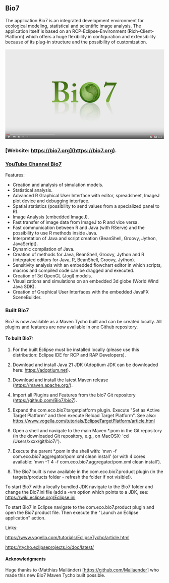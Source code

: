 ## Bio7
The application Bio7 is an integrated development environment for ecological modeling, statistical and scientific image analysis. The application itself is based on an RCP-Eclipse-Environment (Rich-Client-Platform) which offers a huge flexibility in configuration and extensibility because of its plug-in structure and the possibility of customization.

[![Bio7 Overview Video](https://raw.githubusercontent.com/Bio7/bio7/master/resources/screen.jpg)](https://www.youtube.com/watch?v=pyYn690KaNE)


### [Website: https://bio7.org](https://bio7.org).

### [YouTube Channel Bio7](https://www.youtube.com/channel/UCFY-w-tMbVzhrLro4Q2KbFg)

Features:

* Creation and analysis of simulation models.
* Statistical analysis.
* Advanced R Graphical User Interface with editor, spreadsheet, ImageJ plot device and debugging interface.
* Spatial statistics (possibility to send values from a specialized panel to R).
* Image Analysis (embedded ImageJ).
* Fast transfer of image data from ImageJ to R and vice versa.
* Fast communication between R and Java (with RServe) and the possibility to use R methods inside Java.
* Interpretation of Java and script creation (BeanShell, Groovy, Jython, JavaScript).
* Dynamic compilation of Java.
* Creation of methods for Java, BeanShell, Groovy, Jython and R (integrated editors for Java, R, BeanShell, Groovy, Jython).
* Sensitivity analysis with an embedded flowchart editor in which scripts, macros and compiled code can be dragged and executed.
* Creation of 3d OpenGL (Jogl) models.
* Visualizations and simulations on an embedded 3d globe (World Wind Java SDK).
* Creation of Graphical User Interfaces with the embedded JavaFX SceneBuilder.

### Built Bio7

Bio7 is now available as a Maven Tycho built and can be created locally. All plugins and features are now available in one Github repository.

#### To built Bio7:

1. For the built Eclipse must be installed locally (please use this distribution: Eclipse IDE for RCP and RAP Developers).

2. Download and install Java 21 JDK (Adoptium JDK can be downloaded here:  https://adoptium.net).

3. Download and install the latest Maven release (https://maven.apache.org/).

4. Import all Plugins and Features from the bio7 Git repository (https://github.com/Bio7/bio7).

5. Expand the com.eco.bio7.targetplatform plugin. Execute "Set as Active Target Platform" and then execute Reload Target Platform". See also: https://www.vogella.com/tutorials/EclipseTargetPlatform/article.html

6. Open a shell and navigate to the main Maven *.pom in the Git repository (in the downloaded Git repository, e.g., on MacOSX: 'cd /Users/xxxx/git/bio7/').

7. Execute the parent *.pom in the shell with: 'mvn -f com.eco.bio7.aggregator/pom.xml clean install' (or with 4 cores available: 'mvn -T 4 -f com.eco.bio7.aggregator/pom.xml clean install').

8. The Bio7 built is now available in the com.eco.bio7.product plugin (in the targets/products folder - refresh the folder if not visible!).

To start Bio7 with a locally bundled JDK navigate to the Bio7 folder and change the Bio7.ini file (add a -vm option which points to a JDK, see: https://wiki.eclipse.org/Eclipse.ini

To start Bio7 in Eclipse navigate to the com.eco.bio7.product plugin and open the Bio7.product file. Then execute the "Launch an Eclipse application" action.

Links: 

https://www.vogella.com/tutorials/EclipseTycho/article.html

https://tycho.eclipseprojects.io/doc/latest/

#### Acknowledgments

Huge thanks to (Matthias Mailänder) [https://github.com/Mailaender] who made this new Bio7 Maven Tycho built  possible.




